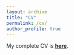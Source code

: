 ```yaml
---
layout: archive
title: "CV"
permalink: /cv/
author_profile: true
---
```


My complete CV is **[here](https://derrickmaa.github.io/images/CongdaMa_resume.pdf)**.
